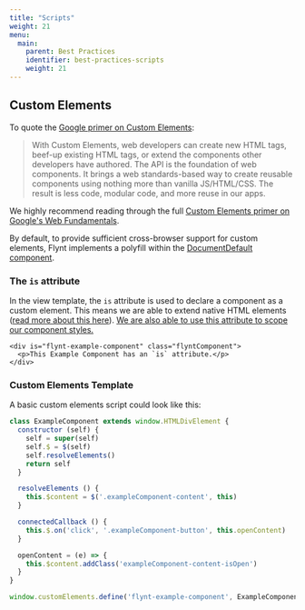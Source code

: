 ```yaml
---
title: "Scripts"
weight: 21
menu:
  main:
    parent: Best Practices
    identifier: best-practices-scripts
    weight: 21
---
```


## Custom Elements

To quote the [Google primer on Custom Elements](https://developers.google.com/web/fundamentals/getting-started/primers/customelements):

> With Custom Elements, web developers can create new HTML tags, beef-up existing HTML tags, or extend the components other developers have authored. The API is the foundation of web components. It brings a web standards-based way to create reusable components using nothing more than vanilla JS/HTML/CSS. The result is less code, modular code, and more reuse in our apps.

We highly recommend reading through the full [Custom Elements primer on Google's Web Fundamentals](https://developers.google.com/web/fundamentals/getting-started/primers/customelements).

By default, to provide sufficient cross-browser support for custom elements, Flynt implements a polyfill within the [DocumentDefault component](https://github.com/flyntwp/flynt-starter-theme/tree/master/Components/DocumentDefault).

### The `is` attribute

In the view template, the `is` attribute is used to declare a component as a custom element. This means we are able to extend native HTML elements ([read more about this here](https://developers.google.com/web/fundamentals/getting-started/primers/customelements#extendhtml)). [We are also able to use this attribute to scope our component styles.](/guide/best-practices/styles/#scope)

```twig
<div is="flynt-example-component" class="flyntComponent">
  <p>This Example Component has an `is` attribute.</p>
</div>
```

### Custom Elements Template

A basic custom elements script could look like this:

```js
class ExampleComponent extends window.HTMLDivElement {
  constructor (self) {
    self = super(self)
    self.$ = $(self)
    self.resolveElements()
    return self
  }

  resolveElements () {
    this.$content = $('.exampleComponent-content', this)
  }

  connectedCallback () {
    this.$.on('click', '.exampleComponent-button', this.openContent)
  }

  openContent = (e) => {
    this.$content.addClass('exampleComponent-content-isOpen')
  }
}

window.customElements.define('flynt-example-component', ExampleComponent, {extends: 'div'})
```
